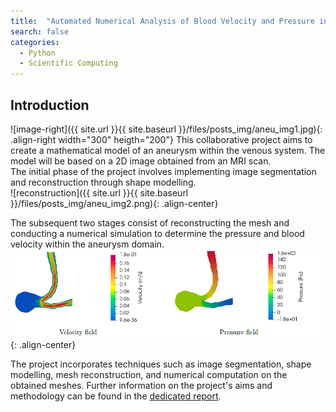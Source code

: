 ```yaml
---
title:  "Automated Numerical Analysis of Blood Velocity and Pressure in Aneurysm-Affected Venous Systems"
search: false
categories:
  - Python
  - Scientific Computing
---
```

## Introduction
![image-right]({{ site.url }}{{ site.baseurl }}/files/posts_img/aneu_img1.jpg){: .align-right width="300" heigth="200"}
This collaborative project aims to create a mathematical model of an aneurysm within the venous system. The model will be based on a 2D image obtained from an MRI scan.  
The initial phase of the project involves implementing image segmentation and reconstruction through shape modelling.  
![reconstruction]({{ site.url }}{{ site.baseurl }}/files/posts_img/aneu_img2.png){: .align-center}  
  
The subsequent two stages consist of reconstructing the mesh and conducting a numerical simulation to determine the pressure and blood velocity within the aneurysm domain.  
![numerical approximation](/files/posts_img/aneu_img4.png){: .align-center}  
  
The project incorporates techniques such as image segmentation, shape modelling, mesh reconstruction, and numerical computation on the obtained meshes.
Further information on the project's aims and methodology can be found in the [dedicated report](/files/posts_pdf/Piazza_Romano_Varetti_Report2.pdf).
